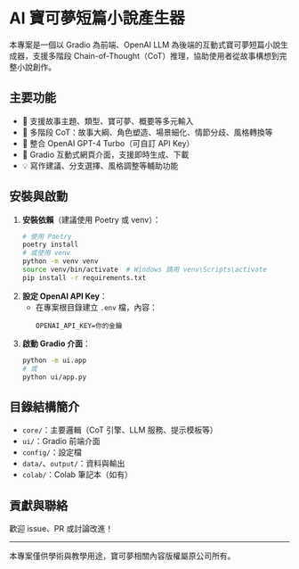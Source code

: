# AI 寶可夢短篇小說產生器

本專案是一個以 Gradio 為前端、OpenAI LLM 為後端的互動式寶可夢短篇小說生成器，支援多階段 Chain-of-Thought（CoT）推理，協助使用者從故事構想到完整小說創作。

## 主要功能
- 📝 支援故事主題、類型、寶可夢、概要等多元輸入
- 🧠 多階段 CoT：故事大綱、角色塑造、場景細化、情節分歧、風格轉換等
- 🤖 整合 OpenAI GPT-4 Turbo（可自訂 API Key）
- 🎨 Gradio 互動式網頁介面，支援即時生成、下載
- 💡 寫作建議、分支選擇、風格調整等輔助功能

## 安裝與啟動
1. **安裝依賴**（建議使用 Poetry 或 venv）：
   ```bash
   # 使用 Poetry
   poetry install
   # 或使用 venv
   python -m venv venv
   source venv/bin/activate  # Windows 請用 venv\Scripts\activate
   pip install -r requirements.txt
   ```
2. **設定 OpenAI API Key**：
   - 在專案根目錄建立 `.env` 檔，內容：
     ```
     OPENAI_API_KEY=你的金鑰
     ```
3. **啟動 Gradio 介面**：
   ```bash
   python -m ui.app
   # 或
   python ui/app.py
   ```

## 目錄結構簡介
- `core/`：主要邏輯（CoT 引擎、LLM 服務、提示模板等）
- `ui/`：Gradio 前端介面
- `config/`：設定檔
- `data/`、`output/`：資料與輸出
- `colab/`：Colab 筆記本（如有）

## 貢獻與聯絡
歡迎 issue、PR 或討論改進！

---
本專案僅供學術與教學用途，寶可夢相關內容版權屬原公司所有。
